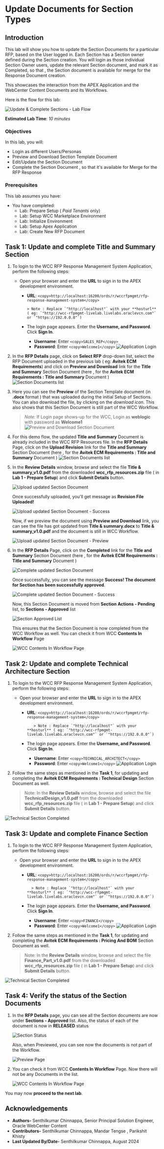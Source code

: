 # Update Documents for Section Types

## Introduction

This lab will show you how to update the Section Documents for a particular RFP, based on the User logged in. Each Section has a Section owner defined during the Section creation. You will login as those individual Section Owner users, update the relevant Section document, and mark it as Completed, so that , the Section document is available for merge for the Response Document creation.

This showcases the interaction from the APEX Application and the WebCenter Content Documents and its Workflows.

Here is the flow for this lab:

  ![Update & Complete Sections - Lab Flow](./images/update_sections_flow.png "Update & Complete Sections - Lab Flow")

**Estimated Lab Time**: *10 minutes*

### Objectives

In this lab, you will:

* Login as different Users/Personas
* Preview and Download Section Template Document
* Edit/Update the Section Document
* Complete the Section Document , so that it's available for Merge for the RFP Response

### Prerequisites

This lab assumes you have:

* You have completed:
  * Lab: Prepare Setup ( *Paid Tenants* only)
  * Lab: Setup WCC Marketplace Environment
  * Lab: Initialize Environment
  * Lab: Setup Apex Application
  * Lab: Create New RFP Document

## Task 1: Update and complete Title and Summary Section

1. To login to the WCC RFP Response Management System Application, perform the following steps:
    * Open your browser and enter the **URL** to sign in to the APEX development environment.
         * **URL**:
                     ```
                     <copy>http://localhost:16200/ords/r/wccrfpmgmt/rfp-response-management-system</copy>
                     ```

               > Note : Replace `"http://localhost"` with your **hosturl** ( eg: `"http://wcc-rfpmgmt-livelab.livelabs.oraclevcn.com"` or `"https://192.0.0.0"`)

         * The login page appears. Enter the **Username, and Password**. Click **Sign In**.
            * **Username**: Enter
                     ```
                     <copy>SALES_REP</copy>
                     ```
            * **Password**: Enter
                     ```
                     <copy>Welcome1</copy>
                     ```
  ![Application Login](images/update_sections_task1_step1.png "Login to APEX Application")

2. In the **RFP Details** page, click on **Select RFP** drop-down list, select the RFP Document uploaded in the previous lab ( eg: **Avitek ECM Requirements**) and click on **Preview and Download** link for the **Title and Summary** Section Document (here , for the **Avitek ECM Requirements : Title and Summary** Document )
![Section Documents list](images/update_sections_task1_step2.png "Section Documents list")

3. Here you can see the **Preview** of the Section Template document (in **.docx** format ) that was uploaded during the initial Setup of Sections. You can also download the file, by clicking on the *download icon*. This also shows that this Section Document is still part of the WCC Workflow.
   > *Note:* If Login page shows-up for the WCC, Login as **weblogic** with password as **Welcome1**
![Preview and Download Section Document](images/update_sections_task1_step3.png "Preview and Download section document")

4. For this demo flow, the updated **Title and Summary** Document is already included in the WCC RFP Resources file. In the **RFP Details** Page, click on the  **Upload Revision** link for the  **Title and Summary** Section Document (here , for the **Avitek ECM Requirements : Title and Summary** Document )
![Section Documents list](images/update_sections_task1_step4.png "Section Documents list")

5. In the **Review Details** window, browse and select the file **Title & summary_v1.0.pdf** from the downloaded **wcc\_rfp\_resources.zip** file ( in **Lab 1 - Prepare Setup**) and click **Submit Details** button.

   ![Upload updated Section Document](images/update_sections_task1_step5.png "Upload updated Section Document")

   Once successfully uploaded, you'll get message as **Revision File Uploaded!**

   ![Upload updated Section Document - Success](images/update_sections_task1_step5_1.png "Upload updated Section Document - Success")

   Now, if we preview the document using **Preview and Download** link, you can see the file has got updated from **Title & summary.docx** to **Title & summary_v1.0.pdf** and the document is still in WCC Workflow.

   ![Upload updated Section Document - Preview](images/update_sections_task1_step5_2.png "Upload updated Section Document - Preview")

6. In the **RFP Details** Page, click on the  **Completed** link for the  **Title and Summary** Section Document (here , for the **Avitek ECM Requirements : Title and Summary** Document )

   ![Complete updated Section Document](images/update_sections_task1_step6_1.png "Complete updated Section Document")

   Once successfully, you can see the message **Success! The document for Section has been successfully approved**.

   ![Complete updated Section Document - Success ](images/update_sections_task1_step6_2.png "Complete updated Section Document - Success ")

   Now, this Section Document is moved from **Section Actions - Pending** list, to **Sections - Approved** list

   ![Section Approved List ](images/update_sections_task1_step6_3.png "Section Approved List ")

   This ensures that the Section Document is now completed from the WCC Workflow as well. You can check it from WCC **Contents In Workflow** Page

      ![WCC Contents In Workflow Page ](images/update_sections_task1_step6_4.png "WCC Contents In Workflow Page")

## Task 2: Update and complete Technical Architecture Section

1. To login to the WCC RFP Response Management System Application, perform the following steps:
    * Open your browser and enter the **URL** to sign in to the APEX development environment.
      * **URL**:
                  ```
                  <copy>http://localhost:16200/ords/r/wccrfpmgmt/rfp-response-management-system</copy>
                  ```

               > Note : Replace `"http://localhost"` with your **hosturl** ( eg: `"http://wcc-rfpmgmt-livelab.livelabs.oraclevcn.com"` or `"https://192.0.0.0"`)

      * The login page appears. Enter the **Username, and Password**. Click **Sign In**.
         * **Username**: Enter
                  ```
                  <copy>TECHNICAL_ARCHITECT</copy>
                  ```
         * **Password**: Enter
                  ```
                  <copy>Welcome1</copy>
                  ```
  ![Application Login](images/update_sections_task2_step1.png "Login to APEX Application")

2. Follow the same steps as mentioned in the **Task 1**, for updating and completing the **Avitek ECM Requirements : Technical Design** Section Document as well.

   > Note: In the **Review Details** window, browse and select the file **TechnicalDesign_v1.0.pdf** from the downloaded **wcc\_rfp\_resources.zip** file ( in **Lab 1 - Prepare Setup**) and click **Submit Details** button.

  ![Technical Section Completed](images/update_sections_task2_step2.png "Technical Section Completed")

## Task 3: Update and complete Finance Section

1. To login to the WCC RFP Response Management System Application, perform the following steps:
    * Open your browser and enter the **URL** to sign in to the APEX development environment.
      * **URL**:
               ```
               <copy>http://localhost:16200/ords/r/wccrfpmgmt/rfp-response-management-system</copy>
               ```

              > Note : Replace `"http://localhost"` with your **hosturl** ( eg: `"http://wcc-rfpmgmt-livelab.livelabs.oraclevcn.com"` or `"https://192.0.0.0"`)

      * The login page appears. Enter the **Username, and Password**. Click **Sign In**.
         * **Username**: Enter
                  ```
                  <copy>FINANCE</copy>
                  ```
         * **Password**: Enter
                  ```
                  <copy>Welcome1</copy>
                  ```
  ![Application Login](images/update_sections_task3_step1.png "Login to APEX Application")

2. Follow the same steps as mentioned in the **Task 1**, for updating and completing the **Avitek ECM Requirements : Pricing And BOM** Section Document as well.

   > Note: In the **Review Details** window, browse and select the file **Finance_Part_v1.0.pdf** from the downloaded **wcc\_rfp\_resources.zip** file ( in **Lab 1 - Prepare Setup**) and click **Submit Details** button.

  ![Technical Section Completed](images/update_sections_task3_step2.png "Technical Section Completed")

## Task 4: Verify the status of the Section Documents

1. In the **RFP Details** page, you can see all the Section documents are now under **Sections - Approved** list. Also, the status of each of the document is now in **RELEASED** status

   ![Section Status ](images/update_sections_task4_step1.png "Section Status")

   Also, when Previewed, you can see now the documents is not part of the Workflow.

      ![Preview Page ](images/update_sections_task4_step2.png "Preview Page")

2. You can check it from WCC **Contents In Workflow** Page. Now there will not be any Documents in the list.

      ![WCC Contents In Workflow Page ](images/update_sections_task4_step3.png "WCC Contents In Workflow Page")

You may now **proceed to the next lab**.

## Acknowledgements

* **Authors-** Senthilkumar Chinnappa, Senior Principal Solution Engineer, Oracle WebCenter Content
* **Contributors-** Senthilkumar Chinnappa, Mandar Tengse , Parikshit Khisty
* **Last Updated By/Date-** Senthilkumar Chinnappa, August 2024
